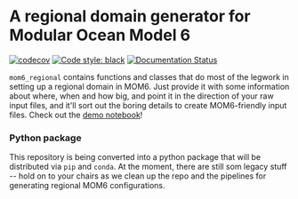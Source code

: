 # A regional domain generator for Modular Ocean Model 6

[![codecov](https://codecov.io/gh/COSIMA/mom6-regional/branch/master/graph/badge.svg?token=7OEZ1UZRY4)](https://codecov.io/gh/COSIMA/mom6-regional) [![Code style: black](https://img.shields.io/badge/code%20style-black-000000.svg)](https://github.com/psf/black) [![Documentation Status](https://readthedocs.org/projects/mom6-regional/badge/?version=latest)](https://mom6-regional.readthedocs.io/en/latest/?badge=latest)

`mom6_regional` contains functions and classes that do most of the legwork in setting up a regional domain in MOM6.
Just provide it with some information about where, when and how big, and point it in the direction of your raw input files, and it'll sort out the boring details to create MOM6-friendly input files. Check out the [demo notebook](https://nbviewer.org/github/COSIMA/mom6-regional-scripts/blob/master/demo.ipynb)!

### Python package
This repository is being converted into a python package that will be distributed via `pip` and `conda`. At the moment, there are still som legacy stuff -- hold on to your chairs as we clean up the repo and the pipelines for generating regional MOM6 configurations.
